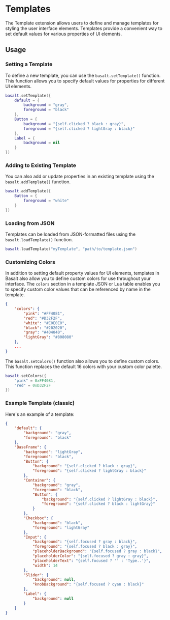 # Templates 

The Template extension allows users to define and manage templates for styling the user interface elements. Templates provide a convenient way to set default values for various properties of UI elements.

## Usage

### Setting a Template

To define a new template, you can use the `basalt.setTemplate()` function. This function allows you to specify default values for properties for different UI elements.

```lua
basalt.setTemplate({
    default = {
        background = "gray",
        foreground = "black"
    },
    Button = {
        background = "{self.clicked ? black : gray}",
        foreground = "{self.clicked ? lightGray : black}"
    },
    Label = {
        background = nil
    }
})
```

### Adding to Existing Template

You can also add or update properties in an existing template using the `basalt.addTemplate()` function.

```lua
basalt.addTemplate({
    Button = {
        foreground = "white"
    }
})
```

### Loading from JSON

Templates can be loaded from JSON-formatted files using the `basalt.loadTemplate()` function.

```lua
basalt.loadTemplate("myTemplate", "path/to/template.json")
```

### Customizing Colors

In addition to setting default property values for UI elements, templates in Basalt also allow you to define custom colors for use throughout your interface. The `colors` section in a template JSON or Lua table enables you to specify custom color values that can be referenced by name in the template.

```json
{
    "colors": {
        "pink": "#FF4081",
        "red": "#D32F2F",
        "white": "#E0E0E0",
        "black": "#202020",
        "gray": "#404040",
        "lightGray": "#808080"
    },
    ...
}
```

The `basalt.setColors()` function also allows you to define custom colors. This function replaces the default 16 colors with your custom color palette.

```lua
basalt.setColors({
    "pink" = 0xFF4081,
    "red" = 0xD32F2F
})
```

### Example Template (classic)

Here's an example of a template:

```json
{
    "default": {
        "background": "gray",
        "foreground": "black"
    },
    "BaseFrame": {
        "background": "lightGray",
        "foreground": "black",
        "Button": {
            "background": "{self.clicked ? black : gray}",
            "foreground": "{self.clicked ? lightGray : black}"
        },
        "Container": {
            "background": "gray",
            "foreground": "black",
            "Button": {
                "background": "{self.clicked ? lightGray : black}",
                "foreground": "{self.clicked ? black : lightGray}"
            }
        },
        "Checkbox": {
            "background": "black",
            "foreground": "lightGray"
        },
        "Input": {
            "background": "{self.focused ? gray : black}",
            "foreground": "{self.focused ? black : gray}",
            "placeholderBackground": "{self.focused ? gray : black}",
            "placeholderColor": "{self.focused ? gray : gray}",
            "placeholderText": "{self.focused ? '' : 'Type..'}",
            "width": 14
        },
        "Slider": {
            "background": null,
            "knobBackground": "{self.focused ? cyan : black}"
        },
        "Label": {
            "background": null
        }
    }
}
```